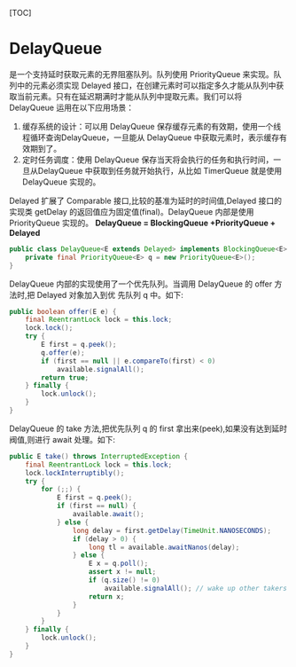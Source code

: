 [TOC]

# DelayQueue

是一个支持延时获取元素的无界阻塞队列。队列使用 PriorityQueue 来实现。队列中的元素必须实现 Delayed 接口，在创建元素时可以指定多久才能从队列中获取当前元素。只有在延迟期满时才能从队列中提取元素。我们可以将 DelayQueue 运用在以下应用场景：

1. 缓存系统的设计：可以用 DelayQueue 保存缓存元素的有效期，使用一个线程循环查询DelayQueue，一旦能从 DelayQueue 中获取元素时，表示缓存有效期到了。
2. 定时任务调度：使用 DelayQueue 保存当天将会执行的任务和执行时间，一旦从DelayQueue 中获取到任务就开始执行，从比如 TimerQueue 就是使用 DelayQueue 实现的。

Delayed 扩展了 Comparable 接口,比较的基准为延时的时间值,Delayed 接口的实现类 getDelay 的返回值应为固定值(final)。DelayQueue 内部是使用 PriorityQueue 实现的。
**DelayQueue = BlockingQueue +PriorityQueue + Delayed**

```java
public class DelayQueue<E extends Delayed> implements BlockingQueue<E> {
    private final PriorityQueue<E> q = new PriorityQueue<E>();
}
```

DelayQueue 内部的实现使用了一个优先队列。当调用 DelayQueue 的 offer 方法时,把 Delayed 对象加入到优
先队列 q 中。如下:

```java
public boolean offer(E e) {
    final ReentrantLock lock = this.lock;
    lock.lock();
    try {
        E first = q.peek();
        q.offer(e);
        if (first == null || e.compareTo(first) < 0)
            available.signalAll();
        return true;
    } finally {
        lock.unlock();
    }
}
```

DelayQueue 的 take 方法,把优先队列 q 的 first 拿出来(peek),如果没有达到延时阀值,则进行 await
处理。如下:

```java
public E take() throws InterruptedException {
    final ReentrantLock lock = this.lock;
    lock.lockInterruptibly();
    try {
        for (;;) {
            E first = q.peek();
            if (first == null) {
                available.await();
            } else {
                long delay = first.getDelay(TimeUnit.NANOSECONDS);
                if (delay > 0) {
                    long tl = available.awaitNanos(delay);
                } else {
                    E x = q.poll();
                    assert x != null;
                    if (q.size() != 0)
                        available.signalAll(); // wake up other takers
                    return x;
                }
            }
        }
    } finally {
        lock.unlock();
    }
}
```